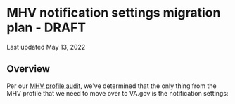 # MHV notification settings migration plan - DRAFT

Last updated May 13, 2022

## Overview

Per our [MHV profile audit](https://github.com/department-of-veterans-affairs/va.gov-team/blob/master/products/identity-personalization/profile/mhv-profile-research/recommendations.md), we've determined that the only thing from the MHV profile that we need to move over to VA.gov is the notification settings:
